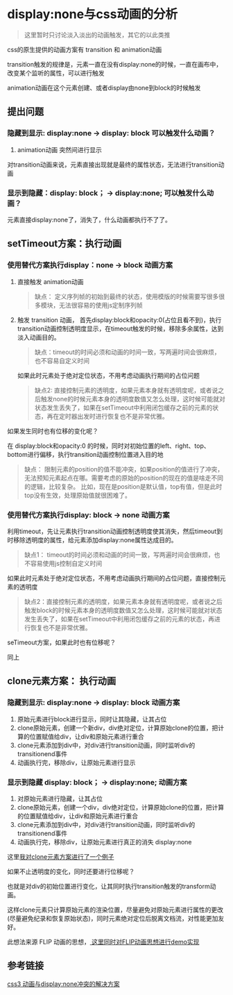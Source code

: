 # display:none与css动画的分析

> 这里暂时只讨论淡入淡出的动画触发，其它的以此类推

css的原生提供的动画方案有 transition 和 animation动画

transition触发的规律是，元素一直在没有display:none的时候，一直在画布中，改变某个监听的属性，可以进行触发

animation动画在这个元素创建、或者display由none到block的时候触发

## 提出问题

### 隐藏到显示: display:none -> display: block 可以触发什么动画？

1. animation动画  突然间进行显示

对transition动画来说，元素直接出现就是最终的属性状态，无法进行transition动画

### 显示到隐藏：display: block； -> display:none; 可以触发什么动画？

元素直接display:none了，消失了，什么动画都执行不了了。

## setTimeout方案：执行动画

### 使用替代方案执行display：none -> block 动画方案

1. 直接触发 animation动画
   > 缺点： 定义序列帧的初始到最终的状态，使用模版的时候需要写很多很多模块，无法很容易的使用js定制序列帧
2. 触发 transition 动画， 首先display:block和opacity:0(占位且看不到)，执行transition动画控制透明度显示，在timeout触发的时候，移除多余属性，达到淡入动画目的。
   > 缺点：timeout的时间必须和动画的时间一致，写两遍时间会很麻烦，也不容易自定义时间

   如果此时元素处于绝对定位状态，不用考虑动画执行期间的占位问题

   > 缺点2: 直接控制元素的透明度，如果元素本身就有透明度呢，或者说之后触发none的时候元素本身的透明度数值又怎么处理，这时候可能就对状态发生丢失了，如果在setTimeout中利用闭包缓存之前的元素的状态，再在定时器出发时进行恢复也不是非常优雅。

如果发生同时也有位移的变化呢？

在 display:block和opacity:0 的时候，同时对初始位置的left、right、top、bottom进行偏移，执行transition动画控制位置进入目的地

> 缺点： 限制元素的position的值不能冲突，如果position的值进行了冲突，无法预知元素起点在哪。需要考虑的原始的position的现在的值是啥走不同的逻辑，比较复杂。
> 比如，现在是position是默认值，top有值，但是此时top没有生效，处理原始值就很困难了。

### 使用替代方案执行display: block -> none 动画方案

利用timeout，先让元素执行transition动画控制透明度使其消失，然后timeout到时移除透明度的属性，给元素添加display:none属性达成目的。

> 缺点1： timeout的时间必须和动画的时间一致，写两遍时间会很麻烦，也不容易使用js控制自定义时间
  
如果此时元素处于绝对定位状态，不用考虑动画执行期间的占位问题，直接控制元素的透明度

> 缺点2：直接控制元素的透明度，如果元素本身就有透明度呢，或者说之后触发block的时候元素本身的透明度数值又怎么处理，这时候可能就对状态发生丢失了，如果在setTimeout中利用闭包缓存之前的元素的状态，再进行恢复也不是非常优雅。


seTimeout方案，如果此时也有位移呢？

同上

## clone元素方案： 执行动画

### 隐藏到显示: display:none -> display: block 动画方案

1. 原始元素进行block进行显示，同时让其隐藏，让其占位
2. clone原始元素，创建一个新div，div绝对定位，计算原始clone的位置，把计算的位置赋值给div，让div和原始元素进行重合
3. clone元素添加到div中，对div进行transition动画，同时监听div的transitionend事件
4. 动画执行完，移除div，让原始元素进行显示

### 显示到隐藏 display: block； -> display:none; 动画方案

1. 对原始元素进行隐藏，让其占位
2. clone原始元素，创建一个div，div绝对定位，计算原始clone的位置，把计算的位置赋值给div，让div和原始元素进行重合
3. clone元素添加到div中，对div进行transition动画，同时监听div的transitionend事件
4. 动画执行完，移除div，让原始元素进行真正的消失 display:none


这里[我对clone元素方案进行了一个例子](/study/9-animation/15-display-animation/index.html)

如果不止透明度的变化，同时还要进行位移呢？

也就是对div的初始位置进行变化，让其同时执行transition触发的transform动画。

这样clone元素只计算原始元素的渲染位置，尽量避免对原始元素进行属性的更改(尽量避免纪录和恢复原始状态)，同时元素绝对定位后脱离文档流，对性能更加友好。

此想法来源 FLIP 动画的思想，[ 这里同时对FLIP动画思想进行demo实现](/study/9-animation/1-FLIP.html)


## 参考链接

[css3 动画与display:none冲突的解决方案](https://www.cnblogs.com/yangzhou33/p/9119596.html)